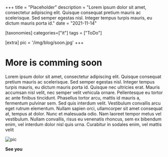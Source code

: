 +++
title = "Placeholder"
description = "Lorem ipsum dolor sit amet, consectetur adipiscing elit. Quisque consequat pretium mauris ac scelerisque. Sed semper egestas nisl. Integer tempus turpis mauris, eu dictum mauris porta id."
date = "2021-11-14"

[taxonomies]
categories=["it"]
tags = ["ToDo"]

[extra]
pic = '/img/blog/soon.jpg'
+++

# More is comming soon

Lorem ipsum dolor sit amet, consectetur adipiscing elit. Quisque consequat pretium mauris ac scelerisque. Sed semper egestas nisl. Integer tempus turpis mauris, eu dictum mauris porta id. Quisque nec ultricies erat. Mauris accumsan nisl velit, nec semper velit vehicula ornare. Pellentesque eu tortor ac ante finibus tincidunt. Phasellus tortor arcu, mattis id mauris a, fermentum pulvinar sem. Sed quis interdum velit. Vestibulum convallis arcu eget rutrum elementum. Nullam sapien orci, ullamcorper sit amet consequat at, tempus at dolor. Nunc et malesuada odio. Nam laoreet tempor metus vel vestibulum. Nullam convallis, risus eu venenatis rhoncus, sem ex bibendum enim, vel interdum dolor nisl quis urna. Curabitur in sodales enim, vel mattis velit

![pic](/img/blog/soon.jpg)

**See you**
